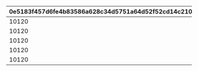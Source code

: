 |0e5183f457d6fe4b83586a628c34d5751a64d52f52cd14c2107127e5d72e16fc|5d75eccb1736e4587391869ccc5464fbea177d1ef300215121b27aaaeb92a6d2|fe98ec4c5b7f2a08a5240f0242727bf9acbc481d98dae4959a04e4b3b9923d83|881cc5e92f4d3f8a4b665900eaacfac51388c20113a86fc4ae3545582f4a457d|01cd259a1187819be29a6fd7d721da1ba4c32ff20c414e60493a8658050150f0|a1da8a3bc0482bb78e2b381cf7f76f8ee38f0d5ccdaea99272c0637031bde28b|4ec6533cfaf04717df9172c7da035873c0d3c38c9fc5d622228e1b2e20f03b85|d5b2a27490c9b2cad5e978dc4d585c2583a66e5f0a95c919cc644f3c80f26422|4fcf6307950cdf4c15f45c92308ee876d79d2326a788b6743a1ce0223a4cdc3f|df61a34118172e283fa91c4a6061cb31c82c2b30de719b9ed5138ec259742ca1|
| --- | --- | --- | --- | --- | --- | --- | --- | --- | --- |
|10120|5|101|-375|58001|1|126301|58|0|10.11|
|10120|2|102|-375|58002|1|126301|58|0|4.53|
|10120|5|103|-375|58003|5|126301|58|0|0|
|10120|1|104|-375|58004|2|126301|58|0|5.32|
|10120|5|105|-375|58005|6|126301|58|0|4.4|